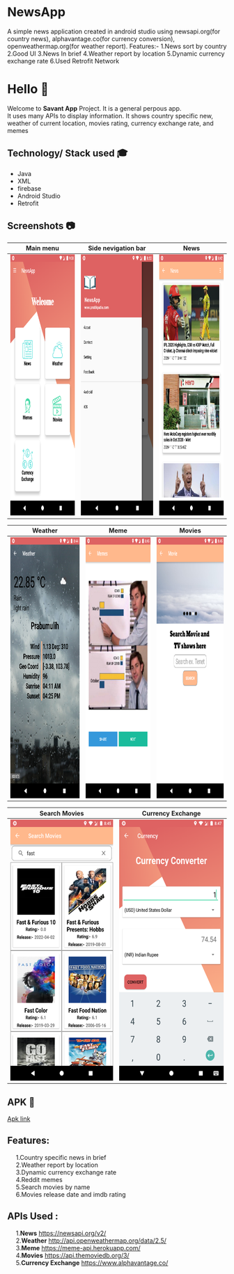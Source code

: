 # NewsApp
A simple news application created in android studio using newsapi.org(for country news), alphavantage.co(for currency conversion), openweathermap.org(for weather report).
Features:-
1.News sort by country
2.Good UI
3.News In brief
4.Weather report by location
5.Dynamic currency exchange rate
6.Used Retrofit Network
# Hello :wave:
Welcome to **Savant App** Project. It is a general perpous app.<br/>
It uses many APIs to display information. It shows country specific new, weather of current location, movies rating, currency exchange rate, and memes<br />
## Technology/ Stack used :mortar_board:
- Java 
- XML
- firebase
- Android Studio
- Retrofit

## Screenshots :camera:

|                        Main menu                     |                  Side nevigation bar                  |                          News                         |
| :--------------------------------------------------: | :---------------------------------------------------: | :---------------------------------------------------: |
|  <img src="Screenshot/mainMenu.png" height="600">    |     <img src="Screenshot/newBar.png" height="600">    |      <img src="Screenshot/news.png" height="600">     |

|                       Weather                        |                        Meme                           |                         Movies                        |
| :--------------------------------------------------: | :---------------------------------------------------: | :---------------------------------------------------: |
|   <img src="Screenshot/weather2.png" height="600">   |      <img src="Screenshot/meme.png" height="600">     |     <img src="Screenshot/movie.png" height="600">     |

|                     Search Movies                    |                   Currency Exchange                   |
| :--------------------------------------------------: | :---------------------------------------------------: |
| <img src="Screenshot/searchMovie.png" height="600">  |  <img src="Screenshot/currency.png" height="600">     |

## APK :iphone:
[Apk link](https://drive.google.com/file/d/1Z2uGWXdqhYIySatzZamZ1dXoEPbhzhcM/view?usp=sharing)

## Features:
&nbsp;&nbsp;&nbsp;&nbsp;&nbsp;1.Country specific news in brief<br />
&nbsp;&nbsp;&nbsp;&nbsp;&nbsp;2.Weather report by location<br />
&nbsp;&nbsp;&nbsp;&nbsp;&nbsp;3.Dynamic currency exchange rate<br />
&nbsp;&nbsp;&nbsp;&nbsp;&nbsp;4.Reddit memes<br />
&nbsp;&nbsp;&nbsp;&nbsp;&nbsp;5.Search movies by name<br />
&nbsp;&nbsp;&nbsp;&nbsp;&nbsp;6.Movies release date and imdb rating<br />
## APIs Used :
&nbsp;&nbsp;&nbsp;&nbsp;&nbsp;1.**News** https://newsapi.org/v2/<br />
&nbsp;&nbsp;&nbsp;&nbsp;&nbsp;2.**Weather** http://api.openweathermap.org/data/2.5/<br />
&nbsp;&nbsp;&nbsp;&nbsp;&nbsp;3.**Meme** https://meme-api.herokuapp.com/<br />
&nbsp;&nbsp;&nbsp;&nbsp;&nbsp;4.**Movies** https://api.themoviedb.org/3/<br />
&nbsp;&nbsp;&nbsp;&nbsp;&nbsp;5.**Currency Exchange** https://www.alphavantage.co/<br />
